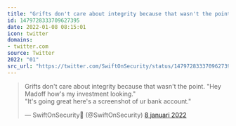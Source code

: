 ```yaml
---
title: "Grifts don't care about integrity because that wasn't the point. \"Hey Madoff how's my investment lo..."
id: 1479728333709627395
date: 2022-01-08 08:15:01
icon: twitter
domains:
- twitter.com
source: Twitter
2022: "01"
src_url: "https://twitter.com/SwiftOnSecurity/status/1479728333709627395"
---
```

<blockquote class="twitter-tweet" data-lang="nl" data-dnt="true"><p lang="en" dir="ltr">Grifts don&#39;t care about integrity because that wasn&#39;t the point. &quot;Hey Madoff how&#39;s my investment looking.&quot;<br>&quot;It&#39;s going great here&#39;s a screenshot of ur bank account.&quot;</p>&mdash; SwiftOnSecurity🌹 (@SwiftOnSecurity) <a href="https://twitter.com/SwiftOnSecurity/status/1479728333709627395?ref_src=twsrc%5Etfw">8 januari 2022</a></blockquote>
<script async src="https://platform.twitter.com/widgets.js" charset="utf-8"></script>

